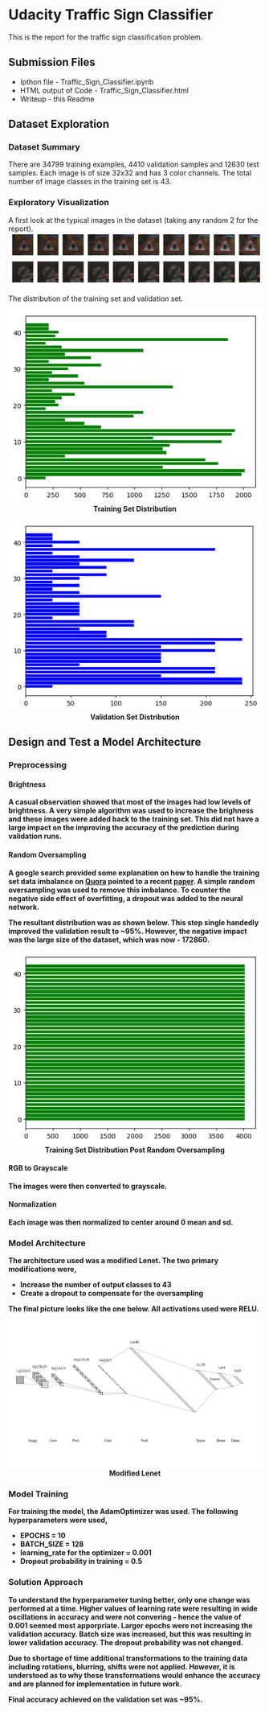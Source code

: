 # Udacity Traffic Sign Classifier
This is the report for the traffic sign classification problem.

## Submission Files
* Ipthon file - Traffic_Sign_Classifier.ipynb
* HTML output of Code - Traffic_Sign_Classifier.html
* Writeup - this Readme

## Dataset Exploration
### Dataset Summary

There are 34799 training examples, 4410 validation samples and 12630 test samples. Each image is of size 32x32 and has 3 color channels. The total number of image classes in the training set is 43. 

### Exploratory Visualization

A first look at the typical images in the dataset (taking any random 2 for the report).  
![Label 1](/results/random_training.png)
![Label 1](/results/random_training_2.png)

The distribution of the training set and validation set. 
<p align="center">
  <img src="/results/distrib_1.png">
  <br>
  <b>Training Set Distribution<b>
</p>

<p align="center">
  <img src="/results/distrib_2.png">
  <br>
  <b>Validation Set Distribution<b>
</p>

## Design and Test a Model Architecture

### Preprocessing

#### Brightness

A casual observation showed that most of the images had low levels of brightness. A very simple algorithm was used to increase the brighness and these images were added back to the training set. This did not have a large impact on the improving the accuracy of the prediction during validation runs.  

#### Random Oversampling


A google search provided some explanation on how to handle the training set data imbalance on [Quora](https://www.quora.com/How-can-you-train-convolutional-neural-networks-on-highly-unbalanced-datasets) pointed to a recent [paper](https://arxiv.org/pdf/1710.05381.pdf). A simple random oversampling was used to remove this imbalance. To counter the negative side effect of overfitting, a dropout was added to the neural network. 

The resultant distribution was as shown below. **This step single handedly improved the validation result to ~95%.** However, the negative impact was the large size of the dataset, which was now - 172860. 

<p align="center">
  <img src="/results/distrib_3.png">
  <br>
  <b>Training Set Distribution Post Random Oversampling<b>
</p>

#### RGB to Grayscale


The images were then converted to grayscale. 

#### Normalization


Each image was then normalized to center around 0 mean and sd. 

### Model Architecture


The architecture used was a modified Lenet. The two primary modifications were, 
* Increase the number of output classes to 43
* Create a dropout to compensate for the oversampling

The final picture looks like the one below. All activations used were RELU.
<p align="center">
  <img src="/results/nn.png">
  <br>
  <b>Modified Lenet<b>
</p>


### Model Training


For training the model, the AdamOptimizer was used. The following hyperparameters were used,
* EPOCHS = 10
* BATCH_SIZE = 128
* learning_rate for the optimizer = 0.001
* Dropout probability in training = 0.5

### Solution Approach

To understand the hyperparameter tuning better, only one change was performed at a time. Higher values of learning rate were resulting in wide oscillations in accuracy and were not convering - hence the value of 0.001 seemed most apporpriate. Larger epochs were not increasing the validation accuracy. Batch size was increased, but this was resulting in lower validation accuracy. The dropout probability was not changed. 

Due to shortage of time additional transformations to the training data including rotations, blurring, shifts were not applied. However, it is understood as to why these transformations would enhance the accuracy and are planned for implementation in future work. 

Final accuracy achieved on the validation set was ~95%. 




